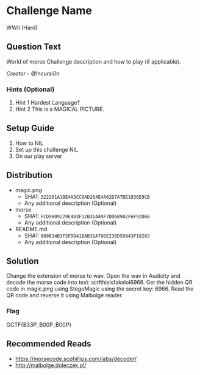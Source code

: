 # Challenge Name
WWII (Hard)
## Question Text
World of morse
Challenge description and how to play (if applicable).

*Creator - @Incursi0n*

### Hints (Optional)
1. Hint 1
Hardest Language?
2. Hint 2 
This is a MAGICAL PICTURE.
## Setup Guide
1. How to
NIL
2. Set up this challenge
NIL
3. On our play server

## Distribution
- magic.png
    - SHA1: `322201A10E4A3CC0AD264E4A62D7A7BE1936E9CB`
    - Any additional description (Optional)
- morse
    - SHA1: `FCD9809229E403F12B31449F7DD6B9A2F6F92D66`
    - Any additional description (Optional)
- README.md
    - SHA1: `999B34B3F5FDD41BAB31A796E236D58943F18283`
    - Any additional description (Optional)

## Solution
Change the extension of morse to wav. Open the wav in Audicity and decode the morse code into text: sctfthisisfakelol6966. Get the hidden QR code in magic.png using StegoMagic using the secret key: 6966. Read the QR code and reverse it using Malbolge reader.  
### Flag
GCTF{B33P_B00P_B00P}

## Recommended Reads
* https://morsecode.scphillips.com/labs/decoder/
* http://malbolge.doleczek.pl/
